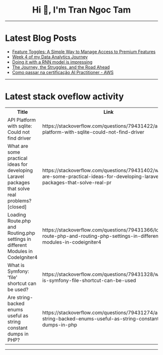<h1 align="center">Hi 👋, I'm Tran Ngoc Tam</h1>

---

# Latest Blog Posts 
<!-- BLOG-POST-LIST:START -->
- [Feature Toggles: A Simple Way to Manage Access to Premium Features](https://dev.to/budiwidhiyanto/feature-toggles-a-simple-way-to-manage-access-to-premium-features-52j6)
- [Week 4 of my Data Analytics Journey](https://dev.to/awasume_marylin_8/week-4-of-my-data-analytics-journey-3bie)
- [Doing it with a RNN model is impressing](https://dev.to/gliese832b/doing-it-with-a-rnn-model-is-impressing-35np)
- [The Journey, the Struggles, and the Road Ahead](https://dev.to/stevengdev/the-journey-the-struggles-and-the-road-ahead-215k)
- [Como passar na certificação AI Practitioner - AWS](https://dev.to/airton_lirajunior_2ddebd/como-passar-na-certificacao-ai-practitioner-aws-1cni)
<!-- BLOG-POST-LIST:END -->

---

# Latest stack oveflow activity
<table>
  <tr><th>Title</th><th>Link</th></tr>
  <!-- STACKOVERFLOW:START --><tr><td>API Platform with sqlite: Could not find driver</td><td>https://stackoverflow.com/questions/79431422/api-platform-with-sqlite-could-not-find-driver</td></tr><tr><td>What are some practical ideas for developing Laravel packages that solve real problems? [closed]</td><td>https://stackoverflow.com/questions/79431402/what-are-some-practical-ideas-for-developing-laravel-packages-that-solve-real-pr</td></tr><tr><td>Loading Route.php and Routing.php settings in different Modules in CodeIgniter4</td><td>https://stackoverflow.com/questions/79431366/loading-route-php-and-routing-php-settings-in-different-modules-in-codeigniter4</td></tr><tr><td>What is Symfony: &#39;file&#39; shortcut can be used?</td><td>https://stackoverflow.com/questions/79431328/what-is-symfony-file-shortcut-can-be-used</td></tr><tr><td>Are string-backed enums useful as string constant dumps in PHP?</td><td>https://stackoverflow.com/questions/79431274/are-string-backed-enums-useful-as-string-constant-dumps-in-php</td></tr><!-- STACKOVERFLOW:END -->
</table>

---


